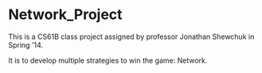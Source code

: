 Network_Project
===============
This is a CS61B class project assigned by professor Jonathan Shewchuk in Spring '14.

It is to develop multiple strategies to win the game: Network.
